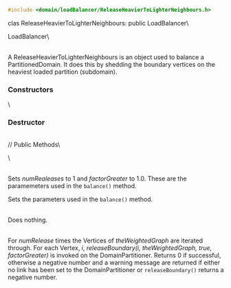 
```cpp
#include <domain/loadBalancer/ReleaseHeavierToLighterNeighbours.h>
```


clas ReleaseHeavierToLighterNeighbours: public LoadBalancer\

LoadBalancer\

\
A ReleaseHeavierToLighterNeighbours is an object used to balance a
PartitionedDomain. It does this by shedding the boundary vertices on the
heaviest loaded partition (subdomain).

### Constructors

\

### Destructor

\
// Public Methods\

\

\
Sets *numRealeases* to $1$ and *factorGreater* to $1.0$. These are the
paramemeters used in the `balance()` method.

Sets the parameters used in the `balance()` method.

\
Does nothing.

\
For *numRelease* times the Vertices of *theWeightedGraph* are iterated
through. For each Vertex, $i$, *releaseBoundary(i, theWeightedGraph,
true, factorGreater)* is invoked on the DomainPartitioner. Returns $0$
if successful, otherwise a negative number and a warning message are
returned if either no link has been set to the DomainPartitioner or
`releaseBoundary()` returns a negative number.
